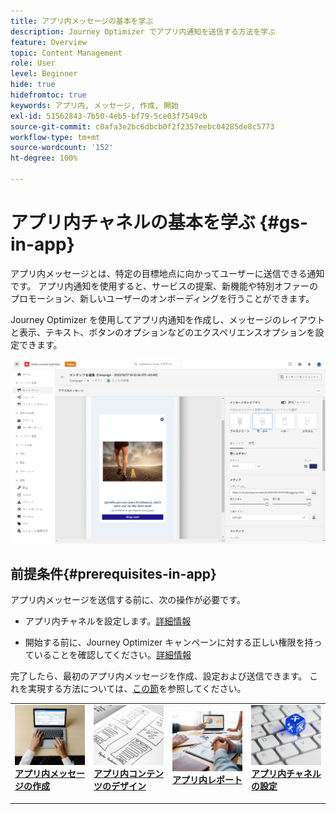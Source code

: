 ```yaml
---
title: アプリ内メッセージの基本を学ぶ
description: Journey Optimizer でアプリ内通知を送信する方法を学ぶ
feature: Overview
topic: Content Management
role: User
level: Beginner
hide: true
hidefromtoc: true
keywords: アプリ内, メッセージ, 作成, 開始
exl-id: 51562843-7b50-4eb5-bf79-5ce03f7549cb
source-git-commit: c0afa3e2bc6dbcb0f2f2357eebc04285de8c5773
workflow-type: tm+mt
source-wordcount: '152'
ht-degree: 100%

---
```


# アプリ内チャネルの基本を学ぶ {#gs-in-app}

アプリ内メッセージとは、特定の目標地点に向かってユーザーに送信できる通知です。 アプリ内通知を使用すると、サービスの提案、新機能や特別オファーのプロモーション、新しいユーザーのオンボーディングを行うことができます。

Journey Optimizer を使用してアプリ内通知を作成し、メッセージのレイアウトと表示、テキスト、ボタンのオプションなどのエクスペリエンスオプションを設定できます。

![](assets/new-in-app.png)

## 前提条件{#prerequisites-in-app}

アプリ内メッセージを送信する前に、次の操作が必要です。

* アプリ内チャネルを設定します。[詳細情報](inapp-configuration.md)

* 開始する前に、Journey Optimizer キャンペーンに対する正しい権限を持っていることを確認してください。[詳細情報](../campaigns/get-started-with-campaigns.md#campaign-prerequisites)

完了したら、最初のアプリ内メッセージを作成、設定および送信できます。 これを実現する方法については、[この節](create-in-app.md)を参照してください。

<table style="table-layout:fixed"><tr style="border: 0;">
<td>
<a href="create-in-app.md">
<img alt="リード" src="../assets/do-not-localize/inapp-create.jpeg">
</a>
<div><a href="create-in-app.md"><strong>アプリ内メッセージの作成</strong>
</div>
<p>
</td>
<td>
<a href="design-in-app.md">
<img alt="低頻度" src="../assets/do-not-localize/inapp-design.jpg">
</a>
<div>
<a href="design-in-app.md"><strong>アプリ内コンテンツのデザイン</strong></a>
</div>
<p></td>
<td>
<a href="inapp-report.md">
<img alt="検証" src="../assets/do-not-localize/inapp-report.jpg">
</a>
<div>
<a href="inapp-report.md"><strong>アプリ内レポート</strong></a>
</div>
<p>
</td>
<td>
<a href="inapp-configuration.md">
<img alt="検証" src="../assets/do-not-localize/inapp-config.jpg">
</a>
<div>
<a href="inapp-configuration.md"><strong>アプリ内チャネルの設定</strong></a>
</div>
<p>
</td>
</tr></table>
